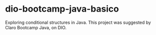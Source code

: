 # dio-bootcamp-java-basico
Exploring conditional structures in Java. This project was suggested by Claro Bootcamp Java, on DIO.
